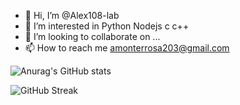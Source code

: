 - 👋 Hi, I’m @Alex108-lab
- 👀 I’m interested in Python Nodejs c c++
- 💞️ I’m looking to collaborate on ...
- 📫 How to reach me amonterrosa203@gmail.com

<!---
Alex108-lab/Alex108-lab is a ✨ special ✨ repository because its `README.md` (this file) appears on your GitHub profile.
You can click the Preview link to take a look at your changes.
--->
![Anurag's GitHub stats](https://github-readme-stats.vercel.app/api?username=Alex108-lab&show_icons=true&theme=radical)

![GitHub Streak](http://github-readme-streak-stats.herokuapp.com?user=Alex108-lab&theme=radical&date_format=j%20M%5B%20Y%5D)
